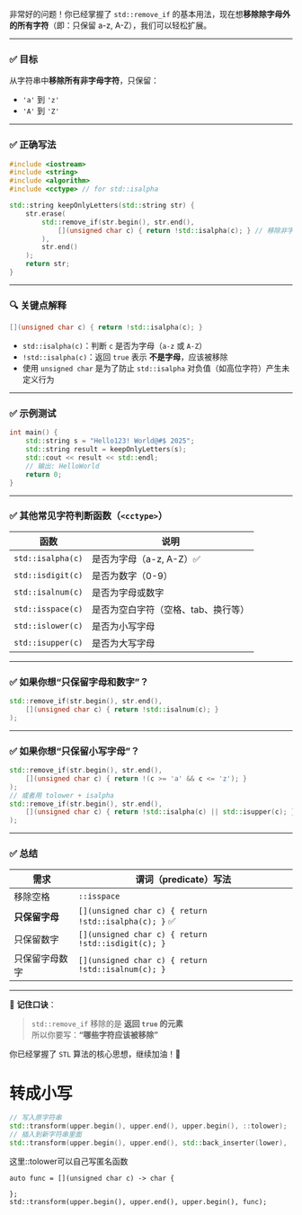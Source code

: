 非常好的问题！你已经掌握了 `std::remove_if` 的基本用法，现在想**移除除字母外的所有字符**（即：只保留 a-z, A-Z），我们可以轻松扩展。

---

### ✅ 目标

从字符串中**移除所有非字母字符**，只保留：
- `'a'` 到 `'z'`
- `'A'` 到 `'Z'`

---

### ✅ 正确写法

```cpp
#include <iostream>
#include <string>
#include <algorithm>
#include <cctype> // for std::isalpha

std::string keepOnlyLetters(std::string str) {
    str.erase(
        std::remove_if(str.begin(), str.end(),
            [](unsigned char c) { return !std::isalpha(c); } // 移除非字母
        ),
        str.end()
    );
    return str;
}
```

---

### 🔍 关键点解释

```cpp
[](unsigned char c) { return !std::isalpha(c); }
```

- `std::isalpha(c)`：判断 `c` 是否为字母（`a-z` 或 `A-Z`）
- `!std::isalpha(c)`：返回 `true` 表示 **不是字母**，应该被移除
- 使用 `unsigned char` 是为了防止 `std::isalpha` 对负值（如高位字符）产生未定义行为

---

### ✅ 示例测试

```cpp
int main() {
    std::string s = "Hello123! World@#$ 2025";
    std::string result = keepOnlyLetters(s);
    std::cout << result << std::endl; 
    // 输出: HelloWorld
    return 0;
}
```

---

### ✅ 其他常见字符判断函数（`<cctype>`）

| 函数              | 说明                                |
| ----------------- | ----------------------------------- |
| `std::isalpha(c)` | 是否为字母（a-z, A-Z）✅             |
| `std::isdigit(c)` | 是否为数字（0-9）                   |
| `std::isalnum(c)` | 是否为字母或数字                    |
| `std::isspace(c)` | 是否为空白字符（空格、tab、换行等） |
| `std::islower(c)` | 是否为小写字母                      |
| `std::isupper(c)` | 是否为大写字母                      |

---

### ✅ 如果你想“只保留字母和数字”？

```cpp
std::remove_if(str.begin(), str.end(),
    [](unsigned char c) { return !std::isalnum(c); }
);
```

---

### ✅ 如果你想“只保留小写字母”？

```cpp
std::remove_if(str.begin(), str.end(),
    [](unsigned char c) { return !(c >= 'a' && c <= 'z'); }
);
// 或者用 tolower + isalpha
std::remove_if(str.begin(), str.end(),
    [](unsigned char c) { return !std::isalpha(c) || std::isupper(c); }
);
```

---

### ✅ 总结

| 需求           | 谓词（predicate）写法                                |
| -------------- | ---------------------------------------------------- |
| 移除空格       | `::isspace`                                          |
| **只保留字母** | `[](unsigned char c) { return !std::isalpha(c); }` ✅ |
| 只保留数字     | `[](unsigned char c) { return !std::isdigit(c); }`   |
| 只保留字母数字 | `[](unsigned char c) { return !std::isalnum(c); }`   |

---

🎯 **记住口诀**：
> `std::remove_if` 移除的是 **返回 `true` 的元素**  
> 所以你要写：**“哪些字符应该被移除”**

你已经掌握了 `STL` 算法的核心思想，继续加油！💪

# 转成小写

```c++
// 写入原字符串
std::transform(upper.begin(), upper.end(), upper.begin(), ::tolower);
// 插入到新字符串里面
std::transform(upper.begin(), upper.end(), std::back_inserter(lower), ::tolower);
```

这里::tolower可以自己写匿名函数

```
auto func = [](unsigned char c) -> char {

};
std::transform(upper.begin(), upper.end(), upper.begin(), func);
```

